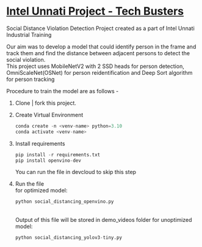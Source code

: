 # <u>Intel Unnati Project - Tech Busters</u>

Social Distance Violation Detection Project created as a part of Intel Unnati Industrial Training 
<br><p>Our aim was to develop a model that could identify person in the frame 
and track them and find the distance between adjacent persons to detect the social
violation.<br>
This project uses MobileNetV2 with 2 SSD heads for person detection, OmniScaleNet(OSNet) for person reidentification and Deep Sort algorithm for person tracking

<p> Procedure to train the model are as follows - 

1. Clone | fork this project.

2. Create Virtual Environment
   ```python
   conda create -n <venv-name> python=3.10
   conda activate <venv-name>
   ```

3. Install requirements
    ```python
   pip install -r requirements.txt
   pip install openvino-dev
   ```
   You can run the file in devcloud to skip this step

4. Run the file <br>
    for optimized model:
   ```python
   python social_distancing_openvino.py
   ```
   <br> Output of this file will be stored in demo_videos folder
   for unoptimized model:
   ```python
   python social_distancing_yolov3-tiny.py
   ```